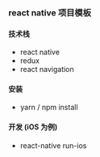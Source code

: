 ### react native 项目模板

#### 技术栈

- react native
- redux
- react navigation


#### 安装

- yarn / npm install


#### 开发 (iOS 为例)

- react-native run-ios
